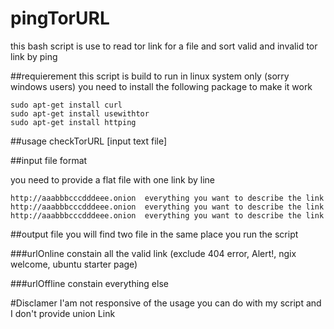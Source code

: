 # pingTorURL
 this bash script is use to read tor link for a file and sort valid and invalid tor link by ping

##requierement
this script is build to run in linux system only (sorry windows users) 
you need to install the following package to make it work
```
sudo apt-get install curl
sudo apt-get install usewithtor
sudo apt-get install httping
```
##usage
checkTorURL [input text file]

##input file format

you need to provide a flat file with one link by line
```
http://aaabbbcccdddeee.onion  everything you want to describe the link
http://aaabbbcccdddeee.onion  everything you want to describe the link
http://aaabbbcccdddeee.onion  everything you want to describe the link
```
##output file
you will find two file in the same place you run the script

###urlOnline
constain all the valid link (exclude 404 error, Alert!, ngix welcome, ubuntu starter page) 

###urlOffline
constain everything else

#Disclamer
I'am not responsive of the usage you can do with my script and I don't provide union Link
